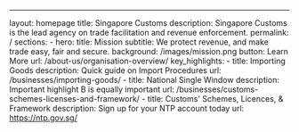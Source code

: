 ---
layout: homepage
title: Singapore Customs
description: Singapore Customs is the lead agency on trade facilitation and revenue enforcement.
permalink: /
sections: 
    - hero: 
        title: Mission
        subtitle: We protect revenue, and make trade easy, fair and secure.
        background: /images/mission.png
        button: Learn More
        url: /about-us/organisation-overview/
        key_highlights:
            - title: Importing Goods
              description: Quick guide on Import Procedures
              url: /businesses/importing-goods/
            - title: National Single Window
              description: Important highlight B is equally important
              url: /businesses/customs-schemes-licenses-and-framework/
            - title: Customs' Schemes, Licences, & Framework
              description: Sign up for your NTP account today
              url: https://ntp.gov.sg/
